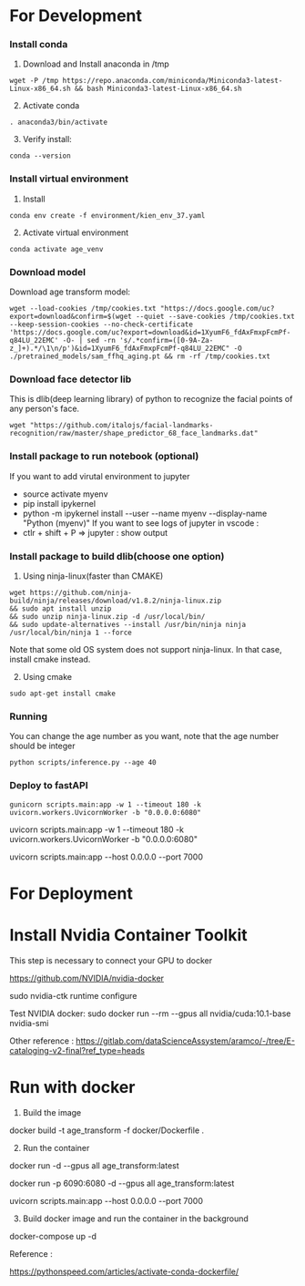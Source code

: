 

# For Development

### Install conda
1. Download and Install anaconda in /tmp 
```
wget -P /tmp https://repo.anaconda.com/miniconda/Miniconda3-latest-Linux-x86_64.sh && bash Miniconda3-latest-Linux-x86_64.sh
```
2. Activate conda
```
. anaconda3/bin/activate
```
3. Verify install:
```
conda --version
```

### Install virtual environment
1. Install
```
conda env create -f environment/kien_env_37.yaml
```
2. Activate virtual environment
```
conda activate age_venv
```

### Download model
Download age transform model:
```
wget --load-cookies /tmp/cookies.txt "https://docs.google.com/uc?export=download&confirm=$(wget --quiet --save-cookies /tmp/cookies.txt --keep-session-cookies --no-check-certificate 'https://docs.google.com/uc?export=download&id=1XyumF6_fdAxFmxpFcmPf-q84LU_22EMC' -O- | sed -rn 's/.*confirm=([0-9A-Za-z_]+).*/\1\n/p')&id=1XyumF6_fdAxFmxpFcmPf-q84LU_22EMC" -O ./pretrained_models/sam_ffhq_aging.pt && rm -rf /tmp/cookies.txt
```

### Download face detector lib
This is dlib(deep learning library) of python to recognize the facial points of any person's face.
```
wget "https://github.com/italojs/facial-landmarks-recognition/raw/master/shape_predictor_68_face_landmarks.dat"
```

### Install package to run notebook (optional)
If you want to add virutal environment to jupyter
- source activate myenv
- pip install ipykernel
- python -m ipykernel install --user --name myenv --display-name "Python (myenv)"
If you want to see logs of jupyter in vscode : 
- ctlr + shift + P => jupyter : show output


### Install package to build dlib(choose one option)
1. Using ninja-linux(faster than CMAKE)
```
wget https://github.com/ninja-build/ninja/releases/download/v1.8.2/ninja-linux.zip 
&& sudo apt install unzip
&& sudo unzip ninja-linux.zip -d /usr/local/bin/
&& sudo update-alternatives --install /usr/bin/ninja ninja /usr/local/bin/ninja 1 --force 
```

Note that some old OS system does not support ninja-linux. In that case, install cmake instead.

2. Using cmake 
```
sudo apt-get install cmake
```
### Running
You can change the age number as you want, note that the age number should be integer
```
python scripts/inference.py --age 40
```
### Deploy to fastAPI
```
gunicorn scripts.main:app -w 1 --timeout 180 -k uvicorn.workers.UvicornWorker -b "0.0.0.0:6080"
```

uvicorn scripts.main:app -w 1 --timeout 180 -k uvicorn.workers.UvicornWorker -b "0.0.0.0:6080"


uvicorn scripts.main:app --host 0.0.0.0 --port 7000
# For Deployment


# Install Nvidia Container Toolkit
This step is necessary to connect your GPU to docker

https://github.com/NVIDIA/nvidia-docker

sudo nvidia-ctk runtime configure

Test NVIDIA docker:
sudo docker run --rm --gpus all nvidia/cuda:10.1-base nvidia-smi

Other reference :
https://gitlab.com/dataScienceAssystem/aramco/-/tree/E-cataloging-v2-final?ref_type=heads

# Run with docker
1. Build the image

docker build -t age_transform -f docker/Dockerfile .

2. Run the container

docker run -d --gpus all age_transform:latest

docker run -p 6090:6080 -d --gpus all age_transform:latest

uvicorn scripts.main:app --host 0.0.0.0 --port 7000

3. Build docker image and run the container in the background

docker-compose up -d

Reference :

https://pythonspeed.com/articles/activate-conda-dockerfile/